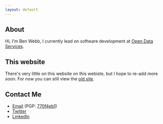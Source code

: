 ```yaml
---
layout: default
---
```


## About

Hi, I'm Ben Webb, I currently lead on software development at [Open Data Services](http://opendataservices.coop/). 

## This website

There's very little on this website on this webiste, but I hope to re-add more soon. For now you can still view the [old site](old.html).


## Contact Me

* [Email](mailto:ben@bjwebb.co.uk) (PGP: [770f4eb1](https://bjwebb.co.uk/files/key.asc))
* [Twitter](http://twitter.com/bjwebb67)
* [LinkedIn](http://uk.linkedin.com/in/bjwebb)
